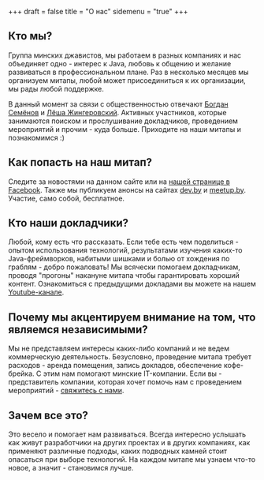 +++
draft = false
title = "О нас"
sidemenu = "true"
+++

## Кто мы?

Группа минских джавистов, мы работаем в разных компаниях и нас объединяет одно - интерес к Java, любовь к общению и желание развиваться в профессиональном плане. Раз в несколько месяцев мы организуем митапы, любой может присоединиться к их организации, мы рады любой поддержке.

В данный момент за связи с общественностью отвечают [Богдан Семёнов](https://www.facebook.com/profile.php?id=100005997647375) и [Лёша Жингеровский](https://www.facebook.com/aliaksei.lith). Активных участников, которые занимаются поиском и прослушивание докладчиков, проведением мероприятий и прочим - куда больше. Приходите на наши митапы и познакомимся :)

## Как попасть на наш митап?

Следите за новостями на данном сайте или на [нашей странице в Facebook](https://www.facebook.com/javaprofessionalsby). Также мы публикуем анонсы на сайтах [dev.by](https://events.dev.by/) и [meetup.by](http://meetup.by/). Участие, само собой, бесплатное.

## Кто наши докладчики?

Любой, кому есть что рассказать. Если тебе есть чем поделиться - опытом использования технологий, результатами изучения каких-то Java-фреймворков, набитыми шишками и болью от хождения по граблям - добро пожаловать! Мы всячески помогаем докладчикам, проводя "прогоны" накануне митапа чтобы гарантировать хороший контент. Ознакомиться с предыдущими докладами вы можете на нашем [Youtube-канале](https://youtube.com/channel/UCDjCCgjlyR7uzhH7ZyTGn4Q).

## Почему мы акцентируем внимание на том, что являемся независимыми?

Мы не представляем интересы каких-либо компаний и не ведем коммерческую деятельность. Безусловно, проведение митапа требует расходов - аренда помещения, запись докладов, обеспечение кофе-брейка. С этим нам помогают минские IT-компании. Если вы - представитель компании, которая хочет помочь нам с проведением мероприятий - [свяжитесь с нами](http://jprof.by/contact/).

## Зачем все это?

Это весело и помогает нам развиваться. Всегда интересно услышать как живут разработчики на других проектах и в других компаниях, как применяют различные подходы, каких подводных камней стоит опасаться при выборе технологий. На каждом митапе мы узнаем что-то новое, а значит - становимся лучше.

